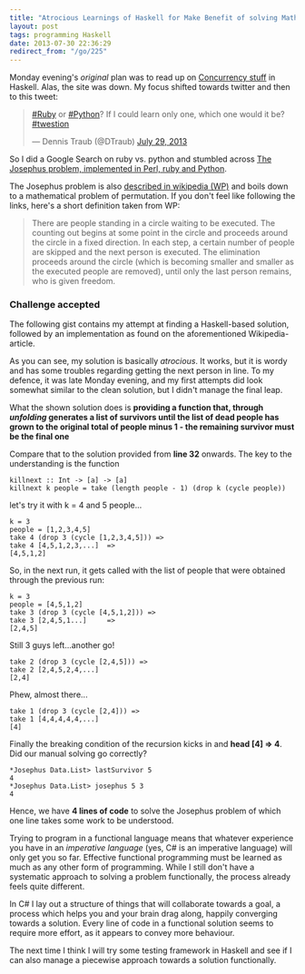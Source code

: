 ```yaml
---
title: "Atrocious Learnings of Haskell for Make Benefit of solving Math Problem"
layout: post
tags: programming Haskell
date: 2013-07-30 22:36:29
redirect_from: "/go/225"
---
```


Monday evening's _original_ plan was to read up on [Concurrency stuff][1] in Haskell. Alas, the site was down. My focus shifted towards twitter and then to this tweet:
<blockquote class="twitter-tweet"><p><a href="https://twitter.com/search?q=%23Ruby&amp;src=hash">#Ruby</a> or <a href="https://twitter.com/search?q=%23Python&amp;src=hash">#Python</a>? If I could learn only one, which one would it be? <a href="https://twitter.com/search?q=%23twestion&amp;src=hash">#twestion</a></p>&mdash; Dennis Traub (@DTraub) <a href="https://twitter.com/DTraub/statuses/361919012088709120">July 29, 2013</a></blockquote>
<script async src="//platform.twitter.com/widgets.js" charset="utf-8"></script>

So I did a Google Search on ruby vs. python and stumbled across [The Josephus problem, implemented in Perl, ruby and Python][2].

The Josephus problem is also [described in wikipedia (WP)][3] and boils down to a mathematical problem of permutation. If you don't feel like following the links, here's a short definition taken from WP:

>There are people standing in a circle waiting to be executed. The counting out 
>begins at some point in the circle and proceeds around the circle in a fixed 
>direction. In each step, a certain number of people are skipped and the next person
>is executed. 
>The elimination proceeds around the circle 
>(which is becoming smaller and smaller as the executed people are removed), 
>until only the last person 
>remains, who is given freedom.

### Challenge accepted

The following gist contains my attempt at finding a Haskell-based solution, followed by an implementation as found on the aforementioned Wikipedia-article.

<script src="https://gist.github.com/flq/6112258.js"></script>

As you can see, my solution is basically _atrocious_. It works, but it is wordy and has some troubles regarding getting the next person in line. To my defence, it was late Monday evening, and my first attempts did look somewhat similar to the clean solution, but I didn't manage the final leap.

What the shown solution does is **providing a function that, through _unfolding_ generates a list of survivors until the list of dead people has grown to the original total of people minus 1 - the remaining survivor must be the final one**

Compare that to the solution provided from **line 32** onwards. The key to the understanding is the function
	
	killnext :: Int -> [a] -> [a]
    killnext k people = take (length people - 1) (drop k (cycle people))

let's try it with k = 4 and 5 people...

	k = 3
	people = [1,2,3,4,5]
    take 4 (drop 3 (cycle [1,2,3,4,5])) => 
	take 4 [4,5,1,2,3,...] 	=>
	[4,5,1,2]

So, in the next run, it gets called with the list of people that were obtained through the previous run:

	k = 3
	people = [4,5,1,2]
    take 3 (drop 3 (cycle [4,5,1,2])) => 
	take 3 [2,4,5,1...] 	=>
	[2,4,5]

Still 3 guys left...another go!

	take 2 (drop 3 (cycle [2,4,5])) => 
	take 2 [2,4,5,2,4,...]
	[2,4]

Phew, almost there...

	take 1 (drop 3 (cycle [2,4])) => 
	take 1 [4,4,4,4,4,...]
	[4]

Finally the breaking condition of the recursion kicks in and **head [4] => 4**. Did our manual solving go correctly?

    *Josephus Data.List> lastSurvivor 5
    4
    *Josephus Data.List> josephus 5 3
    4

Hence, we have **4 lines of code** to solve the Josephus problem of which one line takes some work to be understood.

Trying to program in a functional language means that whatever experience you have in an *imperative language* (yes, C# is an imperative language) will only get you so far. Effective functional programming must be learned as much as any other form of programming. While I still don't have a systematic approach to solving a problem functionally, the process already feels quite different. 

In C# I lay out a structure of things that will collaborate towards a goal, a process which helps you and your brain drag along, happily converging towards a solution. Every line of code in a functional solution seems to require more effort, as it appears to convey more behaviour.

The next time I think I will try some testing framework in Haskell and see if I can also manage a piecewise approach towards a solution functionally. 
 

[1]: http://www.haskell.org/haskellwiki/Applications_and_libraries/Concurrency_and_parallelism
[2]: http://danvk.org/josephus.html
[3]: http://en.wikipedia.org/wiki/Josephus_problem